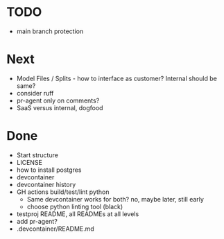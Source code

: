 # TODO

- main branch protection

# Next

- Model Files / Splits - how to interface as customer? Internal should be same?
- consider ruff
- pr-agent only on comments?
- SaaS versus internal, dogfood

# Done

- Start structure
- LICENSE
- how to install postgres
- devcontainer
- devcontainer history
- GH actions build/test/lint python
  - Same devcontainer works for both? no, maybe later, still early
  - choose python linting tool (black)
- testproj README, all READMEs at all levels
- add pr-agent?
- .devcontainer/README.md

